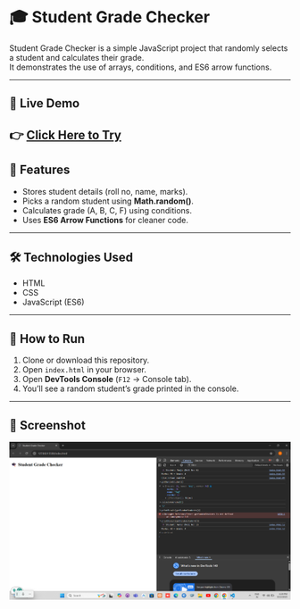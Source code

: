 # 🎓 Student Grade Checker

Student Grade Checker is a simple JavaScript project that randomly selects a student and calculates their grade.  
It demonstrates the use of arrays, conditions, and ES6 arrow functions.

---

## 🚀 Live Demo  
👉 [Click Here to Try](https://chandana351.github.io/Student-Grade-Checker/)
---

## 📌 Features  
- Stores student details (roll no, name, marks).  
- Picks a random student using **Math.random()**.  
- Calculates grade (A, B, C, F) using conditions.  
- Uses **ES6 Arrow Functions** for cleaner code.  

---

## 🛠️ Technologies Used  
- HTML  
- CSS  
- JavaScript (ES6)  

 ---
  
## 🚀 How to Run
1. Clone or download this repository.  
2. Open `index.html` in your browser.  
3. Open **DevTools Console** (`F12` → Console tab).  
4. You’ll see a random student’s grade printed in the console.

---

## 📸 Screenshot
![Student Grade Checker Screenshot](images/screenshot.png)
